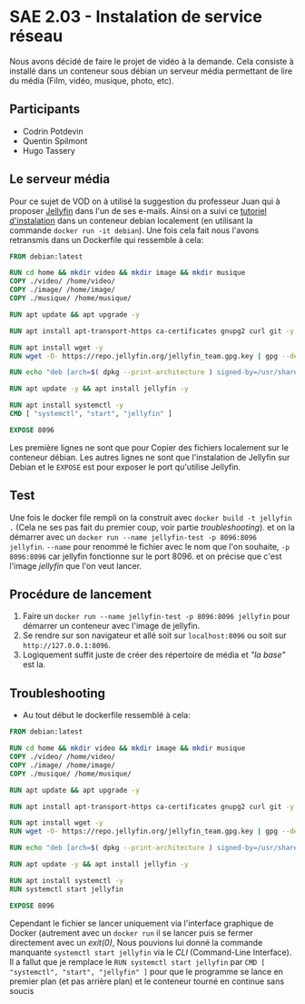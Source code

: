 # SAE 2.03 - Instalation de service réseau

Nous avons décidé de faire le projet de vidéo à la demande. Cela consiste à installé dans un conteneur sous débian un serveur média permettant de lire du média (Film, vidéo, musique, photo, etc).

## Participants

- Codrin Potdevin
- Quentin Spilmont
- Hugo Tassery

## Le serveur média

Pour ce sujet de VOD on à utilisé la suggestion du professeur Juan qui à proposer [Jellyfin](https://jellyfin.org/) dans l'un de ses e-mails. Ainsi on a suivi ce [tutoriel d'instalation](https://www.linuxcapable.com/how-to-install-jellyfin-media-server-on-debian-11/) dans un conteneur debian localement (en utilisant la commande `docker run -it debian`).
Une fois cela fait nous l'avons retransmis dans un Dockerfile qui ressemble à cela:

```DOCKERFILE
FROM debian:latest

RUN cd home && mkdir video && mkdir image && mkdir musique
COPY ./video/ /home/video/
COPY ./image/ /home/image/
COPY ./musique/ /home/musique/

RUN apt update && apt upgrade -y

RUN apt install apt-transport-https ca-certificates gnupg2 curl git -y

RUN apt install wget -y
RUN wget -O- https://repo.jellyfin.org/jellyfin_team.gpg.key | gpg --dearmor | tee /usr/share/keyrings/jellyfin.gpg

RUN echo "deb [arch=$( dpkg --print-architecture ) signed-by=/usr/share/keyrings/jellyfin.gpg] https://repo.jellyfin.org/debian bullseye main" | tee /etc/apt/sources.list.d/jellyfin.list

RUN apt update -y && apt install jellyfin -y 

RUN apt install systemctl -y
CMD [ "systemctl", "start", "jellyfin" ]

EXPOSE 8096
```

Les première lignes ne sont que pour Copier des fichiers localement sur le conteneur débian. Les autres lignes ne sont que l'instalation de Jellyfin sur Debian et le `EXPOSE` est pour exposer le port qu'utilise Jellyfin.

## Test

Une fois le docker file rempli on la construit avec `docker build -t jellyfin .` (Cela ne ses pas fait du premier coup, voir partie *troubleshooting*). et on la démarrer avec un `docker run --name jellyfin-test -p 8096:8096 jellyfin`.
`--name` pour renommé le fichier avec le nom que l'on souhaite, `-p 8096:8096` car jellyfin fonctionne sur le port 8096. et on précise que c'est l'image *jellyfin* que l'on veut lancer.

## Procédure de lancement

1. Faire un `docker run --name jellyfin-test -p 8096:8096 jellyfin` pour démarrer un conteneur avec l'image de jellyfin.
2. Se rendre sur son navigateur et allé soit sur `localhost:8096` ou soit sur `http://127.0.0.1:8096`.
3. Logiquement suffit juste de créer des répertoire de média et *"la base"* est la.

## Troubleshooting

- Au tout début le dockerfile ressemblé à cela:

```DOCKERFILE
FROM debian:latest

RUN cd home && mkdir video && mkdir image && mkdir musique
COPY ./video/ /home/video/
COPY ./image/ /home/image/
COPY ./musique/ /home/musique/

RUN apt update && apt upgrade -y

RUN apt install apt-transport-https ca-certificates gnupg2 curl git -y

RUN apt install wget -y
RUN wget -O- https://repo.jellyfin.org/jellyfin_team.gpg.key | gpg --dearmor | tee /usr/share/keyrings/jellyfin.gpg

RUN echo "deb [arch=$( dpkg --print-architecture ) signed-by=/usr/share/keyrings/jellyfin.gpg] https://repo.jellyfin.org/debian bullseye main" | tee /etc/apt/sources.list.d/jellyfin.list

RUN apt update -y && apt install jellyfin -y 

RUN apt install systemctl -y
RUN systemctl start jellyfin

EXPOSE 8096
```

Cependant le fichier se lancer uniquement via l'interface graphique de Docker (autrement avec un `docker run` il se lancer puis se fermer directement avec un *exit(0)*, Nous pouvions lui donné la commande manquante `systemctl start jellyfin` via le *CLI* (Command-Line Interface). 
Il a fallut que je remplace le `RUN systemctl start jellyfin` par `CMD [ "systemctl", "start", "jellyfin" ]` pour que le programme se lance en premier plan (et pas arrière plan) et le conteneur tourné en continue sans soucis
